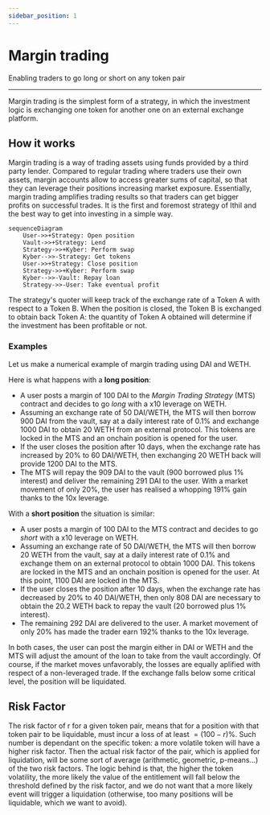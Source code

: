 ```yaml
---
sidebar_position: 1
---
```


# Margin trading
Enabling traders to go long or short on any token pair

---

Margin trading is the simplest form of a strategy, in which the investment logic is exchanging one token for another one on an external exchange platform.

## How it works
Margin trading is a way of trading assets using funds provided by a third party lender. Compared to regular trading where traders use their own assets, margin accounts allow to access greater sums of capital, so that they can leverage their positions increasing market exposure. Essentially, margin trading amplifies trading results so that traders can get bigger profits on successful trades.
It is the first and foremost strategy of Ithil and the best way to get into investing in a simple way.

```mermaid
sequenceDiagram
    User->>+Strategy: Open position
    Vault->>+Strategy: Lend
    Strategy->>+Kyber: Perform swap
    Kyber-->>-Strategy: Get tokens
    User->>+Strategy: Close position
    Strategy->>+Kyber: Perform swap
    Kyber-->>-Vault: Repay loan
    Strategy->>-User: Take eventual profit
```

The strategy's quoter will keep track of the exchange rate of a Token A with respect to a Token B. When the position is closed, the Token B is exchanged to obtain back Token A: the quantity of Token A obtained will determine if the investment has been profitable or not.

### Examples
Let us make a numerical example of margin trading using DAI and WETH. 

Here is what happens with a **long position**:
- A user posts a margin of 100 DAI to the *Margin Trading Strategy* (MTS) contract and decides to go *long* with a x10 leverage on WETH.
- Assuming an exchange rate of 50 DAI/WETH, the MTS will then borrow 900 DAI from the vault, say at a daily interest rate of 0.1% and exchange 1000 DAI to obtain 20 WETH from an external protocol. This tokens are locked in the MTS and an onchain position is opened for the user.
- If the user closes the position after 10 days, when the exchange rate has increased by 20% to 60 DAI/WETH, then exchanging 20 WETH back will provide 1200 DAI to the MTS. 
- The MTS will repay the 909 DAI to the vault (900 borrowed plus 1% interest) and deliver the remaining 291 DAI to the user. With a market movement of only 20%, the user has realised a whopping 191% gain thanks to the 10x leverage.

With a **short position** the situation is similar:
- A user posts a margin of 100 DAI to the MTS contract and decides to go *short* with a x10 leverage on WETH.
- Assuming an exchange rate of 50 DAI/WETH, the MTS will then borrow 20 WETH from the vault, say at a daily interest rate of 0.1% and exchange them on an external protocol to obtain 1000 DAI. This tokens are locked in the MTS and an onchain position is opened for the user. At this point, 1100 DAI are locked in the MTS.
- If the user closes the position after 10 days, when the exchange rate has decreased by 20% to 40 DAI/WETH, then only 808 DAI are necessary to obtain the 20.2 WETH back to repay the vault (20 borrowed plus 1% interest). 
- The remaining 292 DAI are delivered to the user. A market movement of only 20% has made the trader earn 192% thanks to the 10x leverage.

In both cases, the user can post the margin either in DAI or WETH and the MTS will adjust the amount of the loan to take from the vault accordingly.
Of course, if the market moves unfavorably, the losses are equally aplified with respect of a non-leveraged trade. If the exchange falls below some critical level, the position will be liquidated.

## Risk Factor
The risk factor of r for a given token pair, means that for a position with that token pair to be liquidable, must incur a loss of at least $=(100-r)\%$.
Such number is dependant on the specific token: a more volatile token will have a higher risk factor. Then the actual risk factor of the pair, which is applied for liquidation, will be some sort of average (arithmetic, geometric, p-means...) of the two risk factors. The logic behind is that, the higher the token volatility, the more likely the value of the entitlement will fall below the threshold defined by the risk factor, and we do not want that a more likely event will trigger a liquidation (otherwise, too many positions will be liquidable, which we want to avoid).
